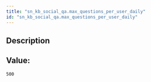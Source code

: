 ```yaml
---
title: "sn_kb_social_qa.max_questions_per_user_daily"
id: "sn_kb_social_qa.max_questions_per_user_daily"
---
```

## Description



## Value: 
```
500
```